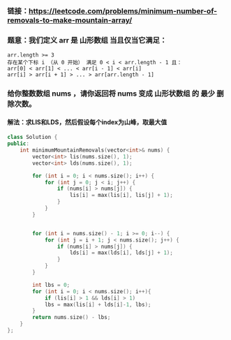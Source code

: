 ### 链接：https://leetcode.com/problems/minimum-number-of-removals-to-make-mountain-array/

### 题意：我们定义 arr 是 山形数组 当且仅当它满足：

```
arr.length >= 3
存在某个下标 i （从 0 开始） 满足 0 < i < arr.length - 1 且：
arr[0] < arr[1] < ... < arr[i - 1] < arr[i]
arr[i] > arr[i + 1] > ... > arr[arr.length - 1]
```

### 给你整数数组 nums ，请你返回将 nums 变成 山形状数组 的 最少 删除次数。

#### 解法：求LIS和LDS，然后假设每个index为山峰，取最大值

```c++
class Solution {
public:
    int minimumMountainRemovals(vector<int>& nums) {
        vector<int> lis(nums.size(), 1);
        vector<int> lds(nums.size(), 1);

        for (int i = 0; i < nums.size(); i++) {
            for (int j = 0; j < i; j++) {
                if (nums[i] > nums[j]) {
                    lis[i] = max(lis[i], lis[j] + 1);
                }
            }
        }


        for (int i = nums.size() - 1; i >= 0; i--) {
            for (int j = i + 1; j < nums.size(); j++) {
                if (nums[i] > nums[j]) {
                    lds[i] = max(lds[i], lds[j] + 1);
                }
            }
        }

        int lbs = 0;
        for (int i = 0; i < nums.size(); i++){
            if (lis[i] > 1 && lds[i] > 1)
            lbs = max(lis[i] + lds[i]-1, lbs);
        }
        return nums.size() - lbs;
    }
};
```

